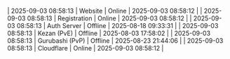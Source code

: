 | 2025-09-03 08:58:13 | Website | Online | 2025-09-03 08:58:12 |
| 2025-09-03 08:58:13 | Registration | Online | 2025-09-03 08:58:12 |
| 2025-09-03 08:58:13 | Auth Server | Offline | 2025-08-18 09:33:31 |
| 2025-09-03 08:58:13 | Kezan (PvE) | Offline | 2025-08-03 17:58:02 |
| 2025-09-03 08:58:13 | Gurubashi (PvP) | Offline | 2025-08-23 21:44:06 |
| 2025-09-03 08:58:13 | Cloudflare | Online | 2025-09-03 08:58:12 |
